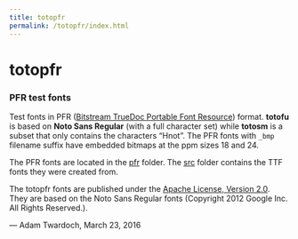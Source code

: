 ```yaml
---
title: totopfr
permalink: /totopfr/index.html
---
```


# totopfr

### PFR test fonts

Test fonts in PFR ([Bitstream TrueDoc Portable Font Resource](https://en.wikipedia.org/wiki/TrueDoc)) format. **totofu** is based on **Noto Sans Regular** (with a full character set) while **totosm** is a subset that only contains the characters “Hnot”. The PFR fonts with `_bmp` filename suffix have embedded bitmaps at the ppm sizes 18 and 24.

The PFR fonts are located in the [pfr](https://github.com/twardoch/test-fonts/tree/master/totopfr/pfr/) folder. The [src](https://github.com/twardoch/test-fonts/tree/master/totopfr/src/) folder contains the TTF fonts they were created from.

The totopfr fonts are published under the [Apache License, Version 2.0](http://www.apache.org/licenses/LICENSE-2.0.html). They are based on the Noto Sans Regular fonts (Copyright 2012 Google Inc. All Rights Reserved.).

— Adam Twardoch, March 23, 2016